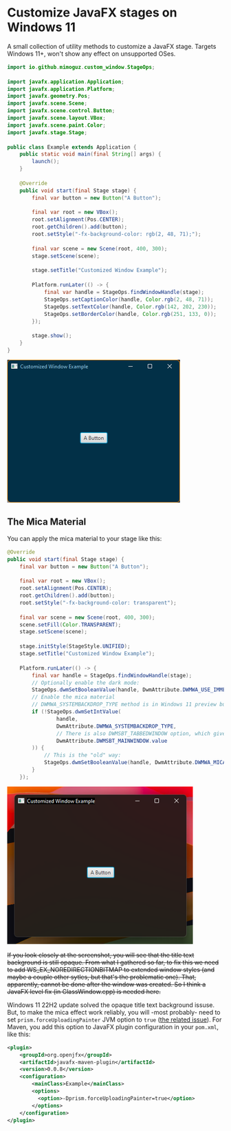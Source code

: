 # Customize JavaFX stages on Windows 11

A small collection of utility methods to customize a JavaFX stage. Targets Windows 11+, won't show any effect on unsupported OSes.

```java
import io.github.mimoguz.custom_window.StageOps;

import javafx.application.Application;
import javafx.application.Platform;
import javafx.geometry.Pos;
import javafx.scene.Scene;
import javafx.scene.control.Button;
import javafx.scene.layout.VBox;
import javafx.scene.paint.Color;
import javafx.stage.Stage;

public class Example extends Application {
    public static void main(final String[] args) {
        launch();
    }

    @Override
    public void start(final Stage stage) {
        final var button = new Button("A Button");

        final var root = new VBox();
        root.setAlignment(Pos.CENTER);
        root.getChildren().add(button);
        root.setStyle("-fx-background-color: rgb(2, 48, 71);");

        final var scene = new Scene(root, 400, 300);
        stage.setScene(scene);

        stage.setTitle("Customized Window Example");

        Platform.runLater(() -> {
            final var handle = StageOps.findWindowHandle(stage);
            StageOps.setCaptionColor(handle, Color.rgb(2, 48, 71));
            StageOps.setTextColor(handle, Color.rgb(142, 202, 230));
            StageOps.setBorderColor(handle, Color.rgb(251, 133, 0));
        });

        stage.show();
    }
}
```

![Screenshot](./screenshot.png)

## The Mica Material

You can apply the mica material to your stage like this:

```java
@Override
public void start(final Stage stage) {
    final var button = new Button("A Button");

    final var root = new VBox();
    root.setAlignment(Pos.CENTER);
    root.getChildren().add(button);
    root.setStyle("-fx-background-color: transparent");

    final var scene = new Scene(root, 400, 300);
    scene.setFill(Color.TRANSPARENT);
    stage.setScene(scene);

    stage.initStyle(StageStyle.UNIFIED);
    stage.setTitle("Customized Window Example");

    Platform.runLater(() -> {
        final var handle = StageOps.findWindowHandle(stage);
        // Optionally enable the dark mode:
        StageOps.dwmSetBooleanValue(handle, DwmAttribute.DWMWA_USE_IMMERSIVE_DARK_MODE, true);
        // Enable the mica material
        // DWMWA_SYSTEMBACKDROP_TYPE method is in Windows 11 preview builds:
        if (!StageOps.dwmSetIntValue(
                handle,
                DwmAttribute.DWMWA_SYSTEMBACKDROP_TYPE,
                // There is also DWMSBT_TABBEDWINDOW option, which gives a more translucent look.
                DwmAttribute.DWMSBT_MAINWINDOW.value
        )) {
            // This is the "old" way:
            StageOps.dwmSetBooleanValue(handle, DwmAttribute.DWMWA_MICA_EFFECT, true);
        }
    });
```

![Screenshot](./screenshot-mica.png)

<del>If you look closely at the screenshot, you will see that the title text background is still opaque. 
From what I gathered so far, to fix this we need to add WS_EX_NOREDIRECTIONBITMAP to extended window styles 
(and maybe a couple other sytles, but that's the problematic one). That, apparently, cannot be done after the window 
was created. So I think a JavaFX level fix (in GlassWindow.cpp) is needed here.</del>

Windows 11 22H2 update solved the opaque title text background issuse. But, to make the mica effect work reliably, 
you will -most probably- need to set ```prism.forceUploadingPainter``` JVM option to ```true``` 
([the related issue](https://github.com/mimoguz/custom_window/issues/2)). 
For Maven, you add this option to JavaFX plugin configuration in your ```pom.xml```, like this:

```xml
<plugin>
    <groupId>org.openjfx</groupId>
    <artifactId>javafx-maven-plugin</artifactId>
    <version>0.0.8</version>
    <configuration>
        <mainClass>Example</mainClass>
        <options>
          <option>-Dprism.forceUploadingPainter=true</option>
        </options>
    </configuration>
</plugin>
```



